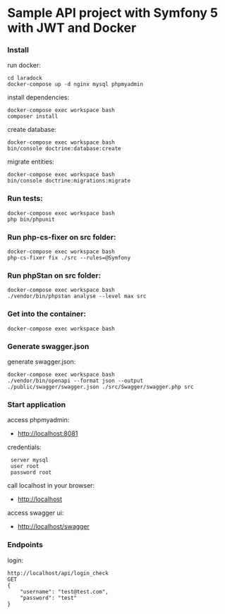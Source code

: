 # Sample API project with Symfony 5 with JWT and Docker
### Install

run docker:
```
cd laradock
docker-compose up -d nginx mysql phpmyadmin
```


install dependencies:
```
docker-compose exec workspace bash
composer install
```


create database:
```
docker-compose exec workspace bash
bin/console doctrine:database:create
```


migrate entities:
```
docker-compose exec workspace bash
bin/console doctrine:migrations:migrate
```


### Run tests:
```
docker-compose exec workspace bash
php bin/phpunit
```


### Run php-cs-fixer on src folder:
```
docker-compose exec workspace bash
php-cs-fixer fix ./src --rules=@Symfony
```


### Run phpStan on src folder:
```
docker-compose exec workspace bash
./vendor/bin/phpstan analyse --level max src
```


### Get into the container:
```
docker-compose exec workspace bash
```


### Generate swagger.json

generate swagger.json:
```
docker-compose exec workspace bash
./vendor/bin/openapi --format json --output ./public/swagger/swagger.json ./src/Swagger/swagger.php src
```


### Start application

access phpmyadmin:
- [http://localhost:8081](http://localhost:8081)

credentials:
```
 server mysql
 user root
 password root
```

call localhost in your browser:
- [http://localhost](http://localhost/)

access swagger ui:
- [http://localhost/swagger](http://localhost/swagger)


### Endpoints

login:
```
http://localhost/api/login_check
GET
{
    "username": "test@test.com",
    "password": "test"
}
```